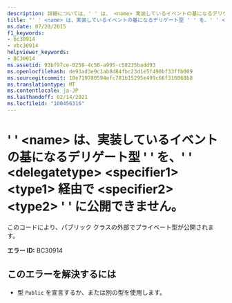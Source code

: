 ```yaml
---
description: 詳細については、' ' は、 <name> 実装しているイベントの基になるデリゲート型 ' ' を、' ' <delegatetype> <specifier1> <type1> 経由で <specifier2> <type2> ' ' に公開できません。
title: "' ' <name> は、実装しているイベントの基になるデリゲート型 ' ' を、' ' <delegatetype> <specifier1> <type1> 経由で <specifier2> <type2> ' ' に公開できません。"
ms.date: 07/20/2015
f1_keywords:
- bc30914
- vbc30914
helpviewer_keywords:
- BC30914
ms.assetid: 93bf97ce-0258-4c58-a995-c58235badd93
ms.openlocfilehash: de93ad3e9c1ab8d84fbc23d1e5f490bf33ffb009
ms.sourcegitcommit: 10e719780594efc781b15295e499c66f316068b8
ms.translationtype: MT
ms.contentlocale: ja-JP
ms.lasthandoff: 02/14/2021
ms.locfileid: "100456316"
---
```

# <a name="name-cannot-expose-the-underlying-delegate-type-delegatetype-of-the-event-it-is-implementing-to-specifier1-type1-through-specifier2-type2"></a>' ' \<name> は、実装しているイベントの基になるデリゲート型 ' ' を、' ' \<delegatetype> \<specifier1> \<type1> 経由で \<specifier2> \<type2> ' ' に公開できません。

このコードにより、パブリック クラスの外部でプライベート型が公開されます。  
  
 **エラー ID:** BC30914  
  
## <a name="to-correct-this-error"></a>このエラーを解決するには  
  
- 型 `Public` を宣言するか、または別の型を使用します。
